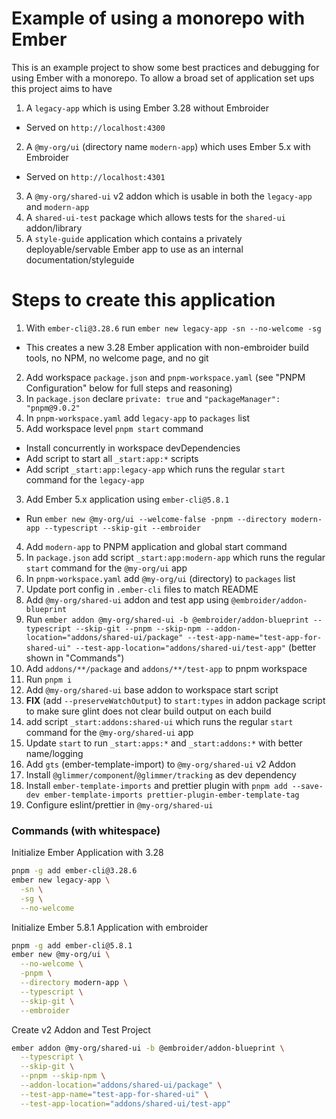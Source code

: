 # Example of using a monorepo with Ember

This is an example project to show some best practices and debugging for using Ember with a monorepo.
To allow a broad set of application set ups this project aims to have

1. A `legacy-app` which is using Ember 3.28 without Embroider
  * Served on `http://localhost:4300`
2. A `@my-org/ui` (directory name `modern-app`) which uses Ember 5.x with Embroider
  * Served on `http://localhost:4301`
3. A `@my-org/shared-ui` v2 addon which is usable in both the `legacy-app` and `modern-app`
4. A `shared-ui-test` package which allows tests for the `shared-ui` addon/library
5. A `style-guide` application which contains a privately deployable/servable Ember app to use as an internal documentation/styleguide

# Steps to create this application

1. With `ember-cli@3.28.6` run `ember new legacy-app -sn --no-welcome -sg`
  * This creates a new 3.28 Ember application with non-embroider build tools, no NPM, no welcome page, and no git
2. Add workspace `package.json` and `pnpm-workspace.yaml` (see "PNPM Configuration" below for full steps and reasoning)
  1. In `package.json` declare `private: true` and `"packageManager": "pnpm@9.0.2"`
  2. In `pnpm-workspace.yaml` add `legacy-app` to `packages` list
3. Add workspace level `pnpm start` command
  * Install concurrently in workspace devDependencies
  * Add script to start all `_start:app:*` scripts
  * Add script `_start:app:legacy-app` which runs the regular `start` command for the `legacy-app`
3. Add Ember 5.x application using `ember-cli@5.8.1`
  * Run `ember new @my-org/ui --welcome-false -pnpm --directory modern-app --typescript --skip-git --embroider`
4. Add `modern-app` to PNPM application and global start command
  1. In `package.json` add script `_start:app:modern-app` which runs the regular `start` command for the `@my-org/ui` app
  2. In `pnpm-workspace.yaml` add `@my-org/ui` (directory) to `packages` list
  3. Update port config in `.ember-cli` files to match README
5. Add `@my-org/shared-ui` addon and test app using `@embroider/addon-blueprint`
  1. Run `ember addon @my-org/shared-ui -b @embroider/addon-blueprint --typescript --skip-git --pnpm --skip-npm --addon-location="addons/shared-ui/package" --test-app-name="test-app-for-shared-ui" --test-app-location="addons/shared-ui/test-app"` (better shown in "Commands")
  2. Add `addons/**/package` and `addons/**/test-app` to pnpm workspace
  3. Run `pnpm i`
6. Add `@my-org/shared-ui` base addon to workspace start script
  1. **FIX** (add `--preserveWatchOutput`) to `start:types` in addon package script to make sure glint does not clear build output on each build
  2. add script `_start:addons:shared-ui` which runs the regular `start` command for the `@my-org/shared-ui` app
  3. Update `start` to run `_start:apps:*` and `_start:addons:*` with better name/logging
7. Add `gts` (ember-template-import) to `@my-org/shared-ui` v2 Addon
  1. Install `@glimmer/component`/`@glimmer/tracking` as dev dependency
  2. Install `ember-template-imports` and prettier plugin with `pnpm add --save-dev ember-template-imports prettier-plugin-ember-template-tag`
  3. Configure eslint/prettier in `@my-org/shared-ui`



### Commands (with whitespace)

Initialize Ember Application with 3.28

```sh
pnpm -g add ember-cli@3.28.6
ember new legacy-app \
  -sn \
  -sg \
  --no-welcome
```

Initialize Ember 5.8.1 Application with embroider

```sh
pnpm -g add ember-cli@5.8.1
ember new @my-org/ui \
  --no-welcome \
  -pnpm \
  --directory modern-app \
  --typescript \
  --skip-git \
  --embroider
```

Create v2 Addon and Test Project

```sh
ember addon @my-org/shared-ui -b @embroider/addon-blueprint \
  --typescript \
  --skip-git \
  --pnpm --skip-npm \
  --addon-location="addons/shared-ui/package" \
  --test-app-name="test-app-for-shared-ui" \
  --test-app-location="addons/shared-ui/test-app"
```